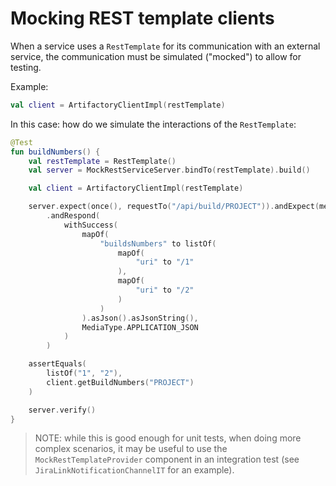 # Mocking REST template clients

When a service uses a `RestTemplate` for its communication with an external service, the communication
must be simulated ("mocked") to allow for testing.

Example:

```kotlin
val client = ArtifactoryClientImpl(restTemplate)
```

In this case: how do we simulate the interactions of the `RestTemplate`:

```kotlin
@Test
fun buildNumbers() {
    val restTemplate = RestTemplate()
    val server = MockRestServiceServer.bindTo(restTemplate).build()

    val client = ArtifactoryClientImpl(restTemplate)

    server.expect(once(), requestTo("/api/build/PROJECT")).andExpect(method(HttpMethod.GET))
        .andRespond(
            withSuccess(
                mapOf(
                    "buildsNumbers" to listOf(
                        mapOf(
                            "uri" to "/1"
                        ),
                        mapOf(
                            "uri" to "/2"
                        )
                    )
                ).asJson().asJsonString(),
                MediaType.APPLICATION_JSON
            )
        )

    assertEquals(
        listOf("1", "2"),
        client.getBuildNumbers("PROJECT")
    )

    server.verify()
}
```

> NOTE: while this is good enough for unit tests, when doing more complex scenarios, it may be useful
> to use the `MockRestTemplateProvider` component in an integration test (see `JiraLinkNotificationChannelIT` for
> an example).
